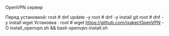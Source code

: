 OpenVPN сервер

Перед установкой:
root # dnf update -y
root # dnf -y install git
root # dnf -y install wget
Установка :
root # wget https://github.com/ixaker/OpenVPN -O install_openvpn.sh && bash openvpn-install.sh
